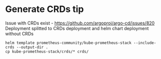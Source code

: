 # Generate CRDs tip


Issue with CRDs exist - https://github.com/argoproj/argo-cd/issues/820
Deployment splitted to CRDs deployment and helm chart deployment without CRDs

```
helm template prometheus-community/kube-prometheus-stack --include-crds --output-dir .
cp kube-prometheus-stack/crds/* crds/
```
